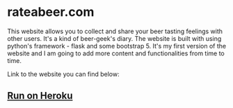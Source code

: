 # rateabeer.com

<p>This website allows you to collect and share your beer tasting feelings with other users. It's a kind of beer-geek's diary. The website is built with using python's framework - flask and some bootstrap 5. It's my first version of the website and I am going to add more content and functionalities from time to time.</p>

<p>Link to the website you can find below:</p>
<h2><a href='https://rateabeer.herokuapp.com/home'>Run on Heroku</a></h2>
